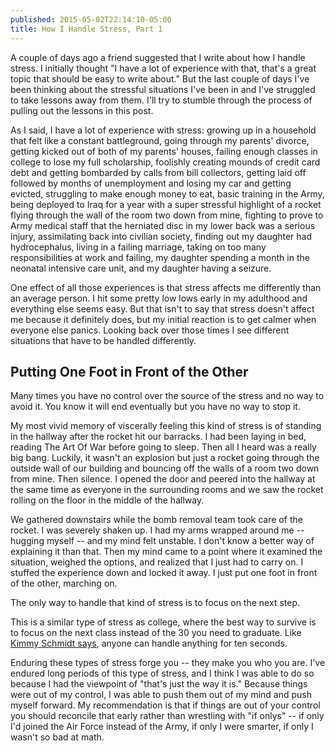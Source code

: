 ```yaml
---
published: 2015-05-02T22:14:10-05:00
title: How I Handle Stress, Part 1
---
```

A couple of days ago a friend suggested that I write about how I handle stress. I initially thought "I have a lot of experience with that, that's a great topic that should be easy to write about." But the last couple of days I've been thinking about the stressful situations I've been in and I've struggled to take lessons away from them. I'll try to stumble through the process of pulling out the lessons in this post.

As I said, I have a lot of experience with stress: growing up in a household that felt like a constant battleground, going through my parents' divorce, getting kicked out of both of my parents' houses, failing enough classes in college to lose my full scholarship, foolishly creating mounds of credit card debt and getting bombarded by calls from bill collectors, getting laid off followed by months of unemployment and losing my car and getting evicted, struggling to make enough money to eat, basic training in the Army, being deployed to Iraq for a year with a super stressful highlight of a rocket flying through the wall of the room two down from mine, fighting to prove to Army medical staff that the herniated disc in my lower back was a serious injury, assimilating back into civilian society, finding out my daughter had hydrocephalus, living in a failing marriage, taking on too many responsibilities at work and failing, my daughter spending a month in the neonatal intensive care unit, and my daughter having a seizure.

One effect of all those experiences is that stress affects me differently than an average person. I hit some pretty low lows early in my adulthood and everything else seems easy. But that isn't to say that stress doesn't affect me because it definitely does, but my initial reaction is to get calmer when everyone else panics. Looking back over those times I see different situations that have to be handled differently.

## Putting One Foot in Front of the Other
Many times you have no control over the source of the stress and no way to avoid it. You know it will end eventually but you have no way to stop it.

My most vivid memory of viscerally feeling this kind of stress is of standing in the hallway after the rocket hit our barracks. I had been laying in bed, reading The Art Of War before going to sleep. Then all I heard was a really big bang. Luckily, it wasn't an explosion but just a rocket going through the outside wall of our building and bouncing off the walls of a room two down from mine. Then silence. I opened the door and peered into the hallway at the same time as everyone in the surrounding rooms and we saw the rocket rolling on the floor in the middle of the hallway.

We gathered downstairs while the bomb removal team took care of the rocket. I was severely shaken up. I had my arms wrapped around me -- hugging myself -- and my mind felt unstable. I don't know a better way of explaining it than that. Then my mind came to a point where it examined the situation, weighed the options, and realized that I just had to carry on. I stuffed the experience down and locked it away. I just put one foot in front of the other, marching on.

The only way to handle that kind of stress is to focus on the next step.

This is a similar type of stress as college, where the best way to survive is to focus on the next class instead of the 30 you need to graduate. Like [Kimmy Schmidt says](http://mobile.nytimes.com/blogs/takingnote/2015/03/24/kimmy-schmidts-revolutionary-approach-to-pain/), anyone can handle anything for ten seconds.

Enduring these types of stress forge you -- they make you who you are. I've endured long periods of this type of stress, and I think I was able to do so because I had the viewpoint of "that's just the way it is." Because things were out of my control, I was able to push them out of my mind and push myself forward. My recommendation is that if things are out of your control you should reconcile that early rather than wrestling with "if onlys" -- if only I'd joined the Air Force instead of the Army, if only I were smarter, if only I wasn't so bad at math.